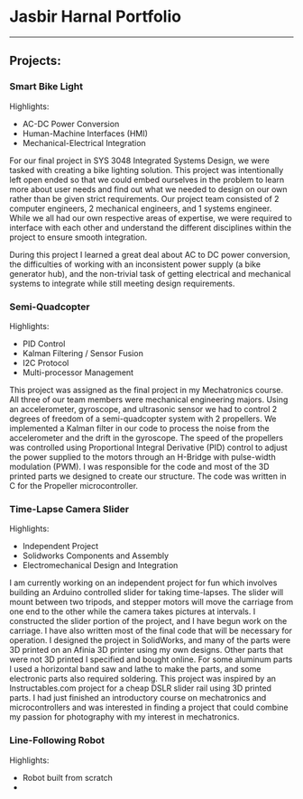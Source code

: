 # Jasbir Harnal Portfolio

---

## Projects:

### Smart Bike Light

Highlights:
- AC-DC Power Conversion
- Human-Machine Interfaces (HMI)
- Mechanical-Electrical Integration

For our final project in SYS 3048 Integrated Systems Design, we were tasked with creating a bike lighting solution. This project was intentionally left open ended so that we could embed ourselves in the problem to learn more about user needs and find out what we needed to design on our own rather than be given strict requirements. Our project team consisted of 2 computer engineers, 2 mechanical engineers, and 1 systems engineer. While we all had our own respective areas of expertise, we were required to interface with each other and understand the different disciplines within the project to ensure smooth integration. 

During this project I learned a great deal about AC to DC power conversion, the difficulties of working with an inconsistent power supply (a bike generator hub), and the non-trivial task of getting electrical and mechanical systems to integrate while still meeting design requirements.

### Semi-Quadcopter

Highlights:
- PID Control
- Kalman Filtering / Sensor Fusion
- I2C Protocol
- Multi-processor Management

This project was assigned as the final project in my Mechatronics course. All three of our team members were  mechanical engineering majors. Using an accelerometer, gyroscope, and ultrasonic sensor we had to control 2 degrees of freedom of a semi-quadcopter system with 2 propellers. We implemented a Kalman filter in our code to process the noise from the accelerometer and the drift in the gyroscope. The speed of the propellers was controlled using Proportional Integral Derivative (PID) control to adjust the power supplied to the motors through an H-Bridge with pulse-width modulation (PWM). I was responsible for the code and most of the 3D printed parts we designed to create our structure. The code was written in C for the Propeller microcontroller.

### Time-Lapse Camera Slider

Highlights:
- Independent Project
- Solidworks Components and Assembly
- Electromechanical Design and Integration

I am currently working on an independent project for fun which involves building an Arduino controlled slider for taking time-lapses. The slider will mount between two tripods, and stepper motors will move the carriage from one end to the other while the camera takes pictures at intervals. I constructed the slider portion of the project, and I have begun work on the carriage. I have also written most of the final code that will be necessary for operation. 
I designed the project in SolidWorks, and many of the parts were 3D printed on an Afinia 3D printer using my own designs. Other parts that were not 3D printed I specified and bought online. For some aluminum parts I used a horizontal band saw and lathe to make the parts, and some electronic parts also required soldering. 
This project was inspired by an Instructables.com project for a cheap DSLR slider rail using 3D printed parts. I had just finished an introductory course on mechatronics and microcontrollers and was interested in finding a project that could combine my passion for photography with my interest in mechatronics.

### Line-Following Robot

Highlights:
- Robot built from scratch
- 